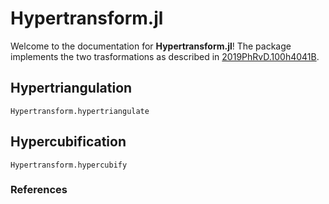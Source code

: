 # Hypertransform.jl

Welcome to the documentation for **Hypertransform.jl**!
The package implements the two trasformations as described in [2019PhRvD.100h4041B](@cite).

## Hypertriangulation

```@docs
Hypertransform.hypertriangulate
```

## Hypercubification
```@docs
Hypertransform.hypercubify
```

### References
```@bibliography
```
